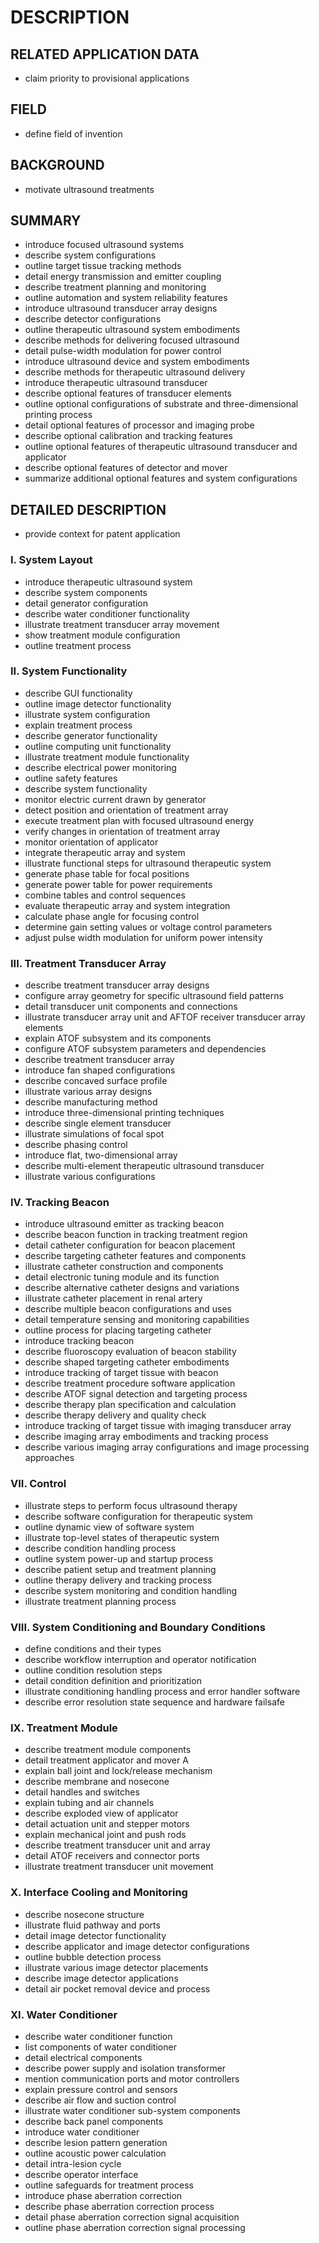 # DESCRIPTION

## RELATED APPLICATION DATA

- claim priority to provisional applications

## FIELD

- define field of invention

## BACKGROUND

- motivate ultrasound treatments

## SUMMARY

- introduce focused ultrasound systems
- describe system configurations
- outline target tissue tracking methods
- detail energy transmission and emitter coupling
- describe treatment planning and monitoring
- outline automation and system reliability features
- introduce ultrasound transducer array designs
- describe detector configurations
- outline therapeutic ultrasound system embodiments
- describe methods for delivering focused ultrasound
- detail pulse-width modulation for power control
- introduce ultrasound device and system embodiments
- describe methods for therapeutic ultrasound delivery
- introduce therapeutic ultrasound transducer
- describe optional features of transducer elements
- outline optional configurations of substrate and three-dimensional printing process
- detail optional features of processor and imaging probe
- describe optional calibration and tracking features
- outline optional features of therapeutic ultrasound transducer and applicator
- describe optional features of detector and mover
- summarize additional optional features and system configurations

## DETAILED DESCRIPTION

- provide context for patent application

### I. System Layout

- introduce therapeutic ultrasound system
- describe system components
- detail generator configuration
- describe water conditioner functionality
- illustrate treatment transducer array movement
- show treatment module configuration
- outline treatment process

### II. System Functionality

- describe GUI functionality
- outline image detector functionality
- illustrate system configuration
- explain treatment process
- describe generator functionality
- outline computing unit functionality
- illustrate treatment module functionality
- describe electrical power monitoring
- outline safety features
- describe system functionality
- monitor electric current drawn by generator
- detect position and orientation of treatment array
- execute treatment plan with focused ultrasound energy
- verify changes in orientation of treatment array
- monitor orientation of applicator
- integrate therapeutic array and system
- illustrate functional steps for ultrasound therapeutic system
- generate phase table for focal positions
- generate power table for power requirements
- combine tables and control sequences
- evaluate therapeutic array and system integration
- calculate phase angle for focusing control
- determine gain setting values or voltage control parameters
- adjust pulse width modulation for uniform power intensity

### III. Treatment Transducer Array

- describe treatment transducer array designs
- configure array geometry for specific ultrasound field patterns
- detail transducer unit components and connections
- illustrate transducer array unit and AFTOF receiver transducer array elements
- explain ATOF subsystem and its components
- configure ATOF subsystem parameters and dependencies
- describe treatment transducer array
- introduce fan shaped configurations
- describe concaved surface profile
- illustrate various array designs
- describe manufacturing method
- introduce three-dimensional printing techniques
- describe single element transducer
- illustrate simulations of focal spot
- describe phasing control
- introduce flat, two-dimensional array
- describe multi-element therapeutic ultrasound transducer
- illustrate various configurations

### IV. Tracking Beacon

- introduce ultrasound emitter as tracking beacon
- describe beacon function in tracking treatment region
- detail catheter configuration for beacon placement
- describe targeting catheter features and components
- illustrate catheter construction and components
- detail electronic tuning module and its function
- describe alternative catheter designs and variations
- illustrate catheter placement in renal artery
- describe multiple beacon configurations and uses
- detail temperature sensing and monitoring capabilities
- outline process for placing targeting catheter
- introduce tracking beacon
- describe fluoroscopy evaluation of beacon stability
- describe shaped targeting catheter embodiments
- introduce tracking of target tissue with beacon
- describe treatment procedure software application
- describe ATOF signal detection and targeting process
- describe therapy plan specification and calculation
- describe therapy delivery and quality check
- introduce tracking of target tissue with imaging transducer array
- describe imaging array embodiments and tracking process
- describe various imaging array configurations and image processing approaches

### VII. Control

- illustrate steps to perform focus ultrasound therapy
- describe software configuration for therapeutic system
- outline dynamic view of software system
- illustrate top-level states of therapeutic system
- describe condition handling process
- outline system power-up and startup process
- describe patient setup and treatment planning
- outline therapy delivery and tracking process
- describe system monitoring and condition handling
- illustrate treatment planning process

### VIII. System Conditioning and Boundary Conditions

- define conditions and their types
- describe workflow interruption and operator notification
- outline condition resolution steps
- detail condition definition and prioritization
- illustrate conditioning handling process and error handler software
- describe error resolution state sequence and hardware failsafe

### IX. Treatment Module

- describe treatment module components
- detail treatment applicator and mover A
- explain ball joint and lock/release mechanism
- describe membrane and nosecone
- detail handles and switches
- explain tubing and air channels
- describe exploded view of applicator
- detail actuation unit and stepper motors
- explain mechanical joint and push rods
- describe treatment transducer unit and array
- detail ATOF receivers and connector ports
- illustrate treatment transducer unit movement

### X. Interface Cooling and Monitoring

- describe nosecone structure
- illustrate fluid pathway and ports
- detail image detector functionality
- describe applicator and image detector configurations
- outline bubble detection process
- illustrate various image detector placements
- describe image detector applications
- detail air pocket removal device and process

### XI. Water Conditioner

- describe water conditioner function
- list components of water conditioner
- detail electrical components
- describe power supply and isolation transformer
- mention communication ports and motor controllers
- explain pressure control and sensors
- describe air flow and suction control
- illustrate water conditioner sub-system components
- describe back panel components
- introduce water conditioner
- describe lesion pattern generation
- outline acoustic power calculation
- detail intra-lesion cycle
- describe operator interface
- outline safeguards for treatment process
- introduce phase aberration correction
- describe phase aberration correction process
- detail phase aberration correction signal acquisition
- outline phase aberration correction signal processing

